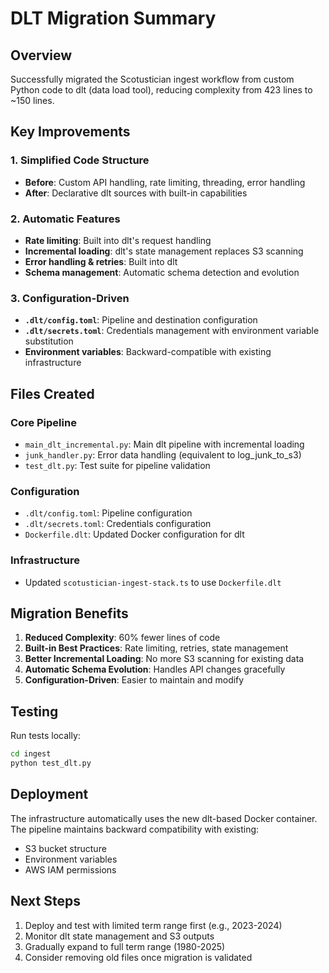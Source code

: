 # DLT Migration Summary

## Overview
Successfully migrated the Scotustician ingest workflow from custom Python code to dlt (data load tool), reducing complexity from 423 lines to ~150 lines.

## Key Improvements

### 1. Simplified Code Structure
- **Before**: Custom API handling, rate limiting, threading, error handling
- **After**: Declarative dlt sources with built-in capabilities

### 2. Automatic Features
- **Rate limiting**: Built into dlt's request handling
- **Incremental loading**: dlt's state management replaces S3 scanning
- **Error handling & retries**: Built into dlt
- **Schema management**: Automatic schema detection and evolution

### 3. Configuration-Driven
- **`.dlt/config.toml`**: Pipeline and destination configuration
- **`.dlt/secrets.toml`**: Credentials management with environment variable substitution
- **Environment variables**: Backward-compatible with existing infrastructure

## Files Created

### Core Pipeline
- `main_dlt_incremental.py`: Main dlt pipeline with incremental loading
- `junk_handler.py`: Error data handling (equivalent to log_junk_to_s3)
- `test_dlt.py`: Test suite for pipeline validation

### Configuration
- `.dlt/config.toml`: Pipeline configuration
- `.dlt/secrets.toml`: Credentials configuration
- `Dockerfile.dlt`: Updated Docker configuration for dlt

### Infrastructure
- Updated `scotustician-ingest-stack.ts` to use `Dockerfile.dlt`

## Migration Benefits

1. **Reduced Complexity**: 60% fewer lines of code
2. **Built-in Best Practices**: Rate limiting, retries, state management
3. **Better Incremental Loading**: No more S3 scanning for existing data
4. **Automatic Schema Evolution**: Handles API changes gracefully
5. **Configuration-Driven**: Easier to maintain and modify

## Testing

Run tests locally:
```bash
cd ingest
python test_dlt.py
```

## Deployment

The infrastructure automatically uses the new dlt-based Docker container. The pipeline maintains backward compatibility with existing:
- S3 bucket structure
- Environment variables
- AWS IAM permissions

## Next Steps

1. Deploy and test with limited term range first (e.g., 2023-2024)
2. Monitor dlt state management and S3 outputs
3. Gradually expand to full term range (1980-2025)
4. Consider removing old files once migration is validated